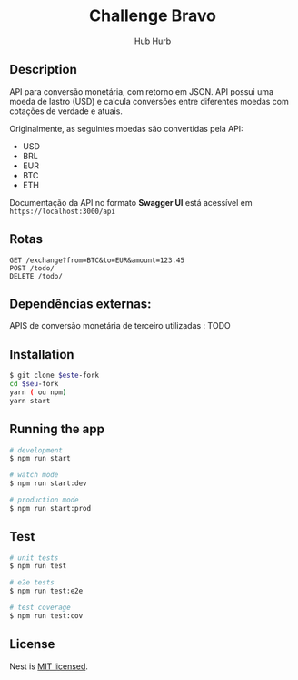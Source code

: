 <h1 align="center"> Challenge Bravo</h1>

[circleci-image]: https://img.shields.io/circleci/build/github/nestjs/nest/master?token=abc123def456
[circleci-url]: https://circleci.com/gh/nestjs/nest

  <p align="center">Hub Hurb</p>

## Description

API para conversão monetária, com retorno em JSON. API possui uma moeda de lastro (USD) e calcula conversões entre diferentes moedas com cotações de verdade e atuais.

Originalmente, as seguintes moedas são convertidas pela API:

* USD
* BRL
* EUR
* BTC
* ETH

Documentação da API no formato **Swagger UI** está acessível em `https://localhost:3000/api`

## Rotas

```http
GET /exchange?from=BTC&to=EUR&amount=123.45
POST /todo/
DELETE /todo/
```

## Dependências externas:

APIS de conversão monetária de terceiro utilizadas : TODO

## Installation

```bash
$ git clone $este-fork
cd $seu-fork
yarn ( ou npm)
yarn start
```

## Running the app

```bash
# development
$ npm run start

# watch mode
$ npm run start:dev

# production mode
$ npm run start:prod
```

## Test

```bash
# unit tests
$ npm run test

# e2e tests
$ npm run test:e2e

# test coverage
$ npm run test:cov
```

## License

Nest is [MIT licensed](LICENSE).
